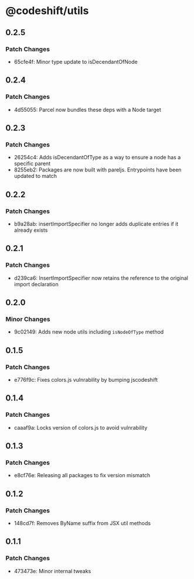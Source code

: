 # @codeshift/utils

## 0.2.5

### Patch Changes

- 65cfe4f: Minor type update to isDecendantOfNode

## 0.2.4

### Patch Changes

- 4d55055: Parcel now bundles these deps with a Node target

## 0.2.3

### Patch Changes

- 26254c4: Adds isDecendantOfType as a way to ensure a node has a specific parent
- 8255eb2: Packages are now built with pareljs. Entrypoints have been updated to match

## 0.2.2

### Patch Changes

- b9a28ab: insertImportSpecifier no longer adds duplicate entries if it already exists

## 0.2.1

### Patch Changes

- d239ca6: InsertImportSpecifier now retains the reference to the original import declaration

## 0.2.0

### Minor Changes

- 9c02149: Adds new node utils including `isNodeOfType` method

## 0.1.5

### Patch Changes

- e776f9c: Fixes colors.js vulnrability by bumping jscodeshift

## 0.1.4

### Patch Changes

- caaaf9a: Locks version of colors.js to avoid vulnrability

## 0.1.3

### Patch Changes

- e8cf76e: Releasing all packages to fix version mismatch

## 0.1.2

### Patch Changes

- 148cd7f: Removes ByName suffix from JSX util methods

## 0.1.1

### Patch Changes

- 473473e: Minor internal tweaks
